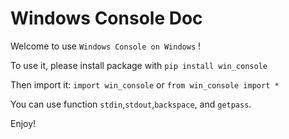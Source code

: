 # Windows Console Doc
Welcome to use `Windows Console on Windows` !

To use it, please install package with `pip install win_console`

Then import it: `import win_console` or `from win_console import *`

You can use function `stdin`,`stdout`,`backspace`, and `getpass`.

Enjoy!